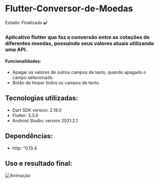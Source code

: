 # Flutter-Conversor-de-Moedas

Estado: Finalizado ✔️

### Aplicativo flutter que faz a conversão entre as cotações de diferentes moedas, possuindo seus valores atuais utilizando uma API.

#### Funcionalidades: 
+ Apagar os valores de outros campos de texto, quando apagado o campo selecionado.
+ Botão de limpar todos os campos de texto.
  
## Tecnologias utilizadas:
+ Dart SDK version: 2.18.0
+ Flutter: 3.3.0
+ Android Studio: version 2021.2.1

## Dependências: 
+ http: ^0.13.4

## Uso e resultado final:
![Animação](https://user-images.githubusercontent.com/95777456/189498953-f898a65c-0a70-4e5a-979d-52d0f0e2601f.gif)
